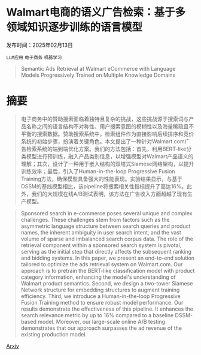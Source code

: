 # Walmart电商的语义广告检索：基于多领域知识逐步训练的语言模型

发布时间：2025年02月13日

`LLM应用` `电子商务` `机器学习`

> Semantic Ads Retrieval at Walmart eCommerce with Language Models Progressively Trained on Multiple Knowledge Domains

# 摘要

> 电子商务中的赞助搜索面临着独特且复杂的挑战，这些挑战源于搜索词与产品名称之间的语言结构不对称性、用户搜索意图的模糊性以及海量稀疏且不平衡的搜索数据。赞助搜索系统中，检索组件作为直接影响后续排序和竞价系统的初始步骤，扮演着关键角色。本文提出了一种针对Walmart.com广告检索系统的端到端优化方案。我们的方法包括：首先，利用BERT-like分类模型进行预训练，融入产品类别信息，以增强模型对Walmart产品语义的理解；其次，设计了一种用于嵌入结构的双塔式Siamese网络架构，以提升训练效率；最后，引入了Human-in-the-loop Progressive Fusion Training方法，确保模型具备强大的性能表现。实验结果显示，与基于DSSM的基线模型相比，该pipeline将搜索相关性指标提升了高达16%。此外，我们的大规模在线A/B测试表明，该方法在广告收入方面超越了现有生产模型。

> Sponsored search in e-commerce poses several unique and complex challenges. These challenges stem from factors such as the asymmetric language structure between search queries and product names, the inherent ambiguity in user search intent, and the vast volume of sparse and imbalanced search corpus data. The role of the retrieval component within a sponsored search system is pivotal, serving as the initial step that directly affects the subsequent ranking and bidding systems. In this paper, we present an end-to-end solution tailored to optimize the ads retrieval system on Walmart.com. Our approach is to pretrain the BERT-like classification model with product category information, enhancing the model's understanding of Walmart product semantics. Second, we design a two-tower Siamese Network structure for embedding structures to augment training efficiency. Third, we introduce a Human-in-the-loop Progressive Fusion Training method to ensure robust model performance. Our results demonstrate the effectiveness of this pipeline. It enhances the search relevance metric by up to 16% compared to a baseline DSSM-based model. Moreover, our large-scale online A/B testing demonstrates that our approach surpasses the ad revenue of the existing production model.

[Arxiv](https://arxiv.org/abs/2502.09089)